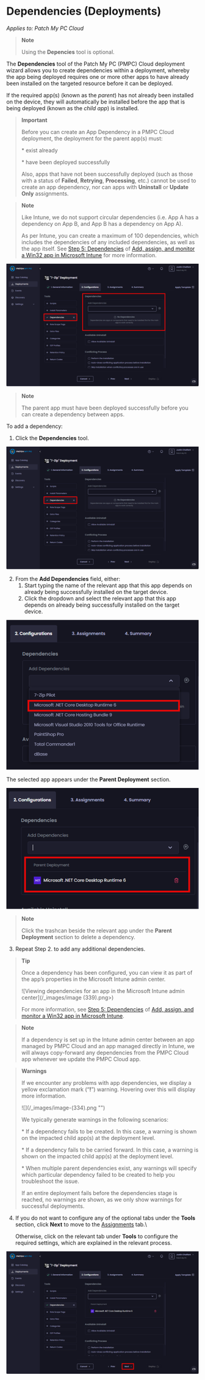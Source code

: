 # Dependencies (Deployments)

_Applies to: Patch My PC Cloud_

<blockquote class="wp-block-quote">
<p><strong>Note</strong></p>
<p>Using the <strong>Depencies</strong> tool is optional.</p>
</blockquote>

The <strong>Dependencies</strong> tool of the Patch My PC (PMPC) Cloud deployment wizard allows you to create dependencies within a deployment, whereby the app being deployed requires one or more other apps to have already been installed on the targeted resource before it can be deployed.

If the required app(s) (known as the _parent_) has not already been installed on the device, they will automatically be installed before the app that is being deployed (known as the _child app_) is installed.

<blockquote class="wp-block-quote">
<p><strong>Important</strong></p>
<p>Before you can create an App Dependency in a PMPC Cloud deployment, the deployment for the parent app(s) must:</p>
<p>* exist already</p>
<p>* have been deployed successfully</p>
<p>Also, apps that have not been successfully deployed (such as those with a status of <strong>Failed</strong>, <strong>Retrying</strong>, <strong>Processing</strong>, etc.) cannot be used to create an app dependency, nor can apps with <strong>Uninstall</strong> or <strong>Update Only</strong> assignments.</p>
</blockquote>

<blockquote class="wp-block-quote">
<p><strong>Note</strong></p>
<p>Like Intune, we do not support circular dependencies (i.e. App A has a dependency on App B, and App B has a dependency on App A).</p>
<p>As per Intune, you can create a maximum of 100 dependencies, which includes the dependencies of any included dependencies, as well as the app itself. See <a href="https://learn.microsoft.com/en-us/mem/intune/apps/apps-win32-add#step-5-dependencies">Step 5: Dependencies</a> of <a href="https://learn.microsoft.com/en-us/mem/intune/apps/apps-win32-add">Add, assign, and monitor a Win32 app in Microsoft Intune</a> for more information.</p>
</blockquote>

![“Dependencies” tool](/_images/image-(88).png "“Dependencies” tool")

<blockquote class="wp-block-quote">
<p><strong>Note</strong></p>
<p>The parent app must have been deployed successfully before you can create a dependency between apps.</p>
</blockquote>

To add a dependency:

1. Click the <strong>Dependencies</strong> tool.

![Clicking the &#x22;Dependencies&#x22; tool](/_images/image-(89).png "Clicking the &#x22;Dependencies&#x22; tool")

2. From the <strong>Add Dependencies</strong> field, either:
   1. Start typing the name of the relevant app that this app depends on already being successfully installed on the target device.
   2. Click the dropdown and select the relevant app that this app depends on already being successfully installed on the target device.

![Selecting the relevant app that this app depends on already being successfully installed on the target device](/_images/image-(90).png "Selecting the relevant app that this app depends on already being successfully installed on the target device")

The selected app appears under the <strong>Parent Deployment</strong> section.

![Selected app appearing under the “Parent Deployment” section](/_images/image-(91).png "Selected app appearing under the “Parent Deployment” section")

<blockquote class="wp-block-quote">
<p><strong>Note</strong></p>
<p>Click the trashcan beside the relevant app under the <strong>Parent Deployment</strong> section to delete a dependency.</p>
</blockquote>

3. Repeat Step 2. to add any additional dependencies.

<blockquote class="wp-block-quote">
<p><strong>Tip</strong></p>
<p>Once a dependency has been configured, you can view it as part of the app’s properties in the Microsoft Intune admin center.</p>
<p>![Viewing dependencies for an app in the Microsoft Intune admin center](/_images/image (339).png>)</p>
<p>For more information, see <a href="https://learn.microsoft.com/en-us/mem/intune/apps/apps-win32-add#step-5-dependencies">Step 5: Dependencies</a> of <a href="https://learn.microsoft.com/en-us/mem/intune/apps/apps-win32-add">Add, assign, and monitor a Win32 app in Microsoft Intune</a>.</p>
</blockquote>

<blockquote class="wp-block-quote">
<p><strong>Note</strong></p>
<p>If a dependency is set up in the Intune admin center between an app managed by PMPC Cloud and an app managed directly in Intune, we will always copy-forward any dependencies from the PMPC Cloud app whenever we update the PMPC Cloud app.</p>
</blockquote>

<blockquote class="wp-block-quote">
<p><strong>Warnings</strong></p>
<p>If we encounter any problems with app dependencies, we display a yellow exclamation mark (“<strong>!</strong>”) warning. Hovering over this will display more information.</p>
<p>![](/_images/image-(334).png "")</p>
<p>We typically generate warnings in the following scenarios:</p>
<p>* If a dependency fails to be created. In this case, a warning is shown on the impacted child app(s) at the deployment level.</p>
<p>* If a dependency fails to be carried forward. In this case, a warning is shown on the impacted child app(s) at the deployment level.</p>
<p>* When multiple parent dependencies exist, any warnings will specify which particular dependency failed to be created to help you troubleshoot the issue.</p>
<p>If an entire deployment fails before the dependencies stage is reached, no warnings are shown, as we only show warnings for successful deployments.</p>
</blockquote>

4.  If you do not want to configure any of the optional tabs under the <strong>Tools</strong> section, click <strong>Next</strong> to move to the [Assignments](../cloud-assignments-deployment-tab.md) tab.\


    Otherwise, click on the relevant tab under <strong>Tools</strong> to configure the required settings, which are explained in the relevant process.

![Clicking &#x22;Next&#x22; to move to the &#x22;Assignments&#x22; page](/_images/image-(92).png "Clicking &#x22;Next&#x22; to move to the &#x22;Assignments&#x22; page")